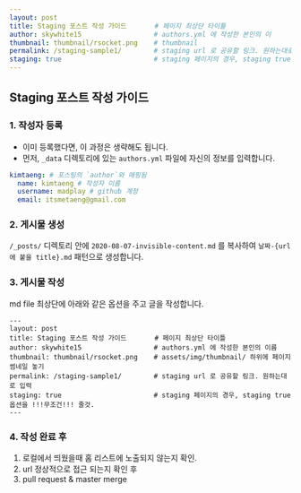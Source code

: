 ```yaml
---
layout: post
title: Staging 포스트 작성 가이드       # 페이지 최상단 타이틀
author: skywhite15                  # authors.yml 에 작성한 본인의 이
thumbnail: thumbnail/rsocket.png    # thumbnail
permalink: /staging-sample1/        # staging url 로 공유할 링크. 원하는대로 입력
staging: true                       # staging 페이지의 경우, staging true 옵션을 !!!무조건!!! 줄것.
---
```

## Staging 포스트 작성 가이드 
### 1. 작성자 등록
- 이미 등록했다면, 이 과정은 생략해도 됩니다.
- 먼저, `_data` 디렉토리에 있는 `authors.yml` 파일에 자신의 정보를 입력합니다.
```yml
kimtaeng: # 포스팅의 `author`와 매핑됨
  name: kimtaeng # 작성자 이름
  username: madplay # github 계정
  email: itsmetaeng@gmail.com
```

### 2. 게시물 생성
`/_posts/` 디렉토리 안에 `2020-08-07-invisible-content.md` 를 복사하여 
`날짜-{url에 붙을 title}.md` 패턴으로 생성합니다. 

### 3. 게시물 작성 
md file 최상단에 아래와 같은 옵션을 주고 글을 작성합니다.
```
---
layout: post
title: Staging 포스트 작성 가이드       # 페이지 최상단 타이틀
author: skywhite15                  # authors.yml 에 작성한 본인의 이름
thumbnail: thumbnail/rsocket.png    # assets/img/thumbnail/ 하위에 페이지 썸네일 놓기
permalink: /staging-sample1/        # staging url 로 공유할 링크. 원하는대로 입력
staging: true                       # staging 페이지의 경우, staging true 옵션을 !!!무조건!!! 줄것.
---
```

### 4. 작성 완료 후 
1. 로컬에서 띄웠을때 홈 리스트에 노출되지 않는지 확인.
2. url 정상적으로 접근 되는지 확인 후
3. pull request & master merge